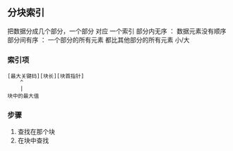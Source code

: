 ##  分块索引
把数据分成几个部分，一个部分 对应 一个索引
部分内无序 ： 数据元素没有顺序
部分间有序 ： 一个部分的所有元素 都比其他部分的所有元素 小/大


###   索引项
```shell
[最大关键码][块长][块首指针]
	^
	|
块中的最大值
```


###   步骤
1. 查找在那个块
2. 在块中查找
